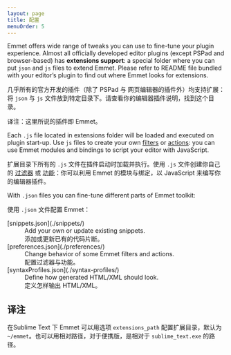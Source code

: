 ```yaml
---
layout: page
title: 配置
menuOrder: 5
---
```

Emmet offers wide range of tweaks you can use to fine-tune your plugin experience. Almost all officially developed editor plugins (except PSPad and browser-based) has **extensions support**: a special folder where you can put `json` and `js` files to extend Emmet. Please refer to README file bundled with your editor’s plugin to find out where Emmet looks for extensions.

几乎所有的官方开发的插件（除了 PSPad 与 网页编辑器的插件外）均支持扩展： 将 `json` 与 `js` 文件放到特定目录下。请查看你的编辑器插件说明，找到这个目录。

译注：这里所说的插件即 Emmet。

Each `.js` file located in extensions folder will be loaded and executed on plugin start-up. Use `js` files to create your own [filters](/filters/) or [actions](/actions/): you can use Emmet modules and bindings to script your editor with JavaScript.

扩展目录下所有的 `.js` 文件在插件启动时加载并执行。使用 `.js` 文件创建你自己的 [过滤器](/filters/) 或 [功能](/actions/)：你可以利用 Emmet 的模块与绑定，以 JavaScript 来编写你的编辑器插件。

With `.json` files you can fine-tune different parts of Emmet toolkit:

使用 `.json` 文件配置 Emmet：

<dl>
	<dt>[snippets.json](./snippets/)</dt>
	<dd>Add your own or update existing snippets.</dd>
    <dd>添加或更新已有的代码片断。</dd>
	<dt>[preferences.json](./preferences/)</dt>
	<dd>Change behavior of some Emmet filters and actions.</dd>
    <dd>配置过滤器与功能。</dd>
	<dt>[syntaxProfiles.json](./syntax-profiles/)</dt>
	<dd>Define how generated HTML/XML should look.</dd>
    <dd>定义怎样输出 HTML/XML。</dd>
</dl>

## 译注

在Sublime Text 下 Emmet 可以用选项 `extensions_path` 配置扩展目录，默认为 `~/emmet`。也可以用相对路径，对于便携版，是相对于 `sublime_text.exe` 的路径。